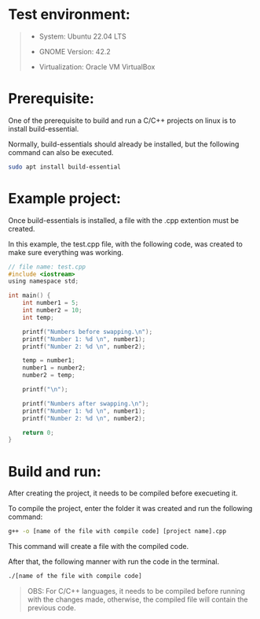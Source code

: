 # **Test environment:**
> - System: Ubuntu 22.04 LTS
>
> - GNOME Version: 42.2
>
> - Virtualization: Oracle VM VirtualBox

# **Prerequisite:**

One of the prerequisite to build and run a C/C++ projects on linux is to install build-essential.

Normally, build-essentials should already be installed, but the following command can also be executed.

``` bash
sudo apt install build-essential
```

# **Example project:**

Once build-essentials is installed, a file with the .cpp extention must be created.

In this example, the test.cpp file, with the following code, was created to make sure everything was working.

``` c
// file name: test.cpp
#include <iostream>
using namespace std;

int main() {
    int number1 = 5;
    int number2 = 10;
    int temp;

    printf("Numbers before swapping.\n");
    printf("Number 1: %d \n", number1);
    printf("Number 2: %d \n", number2);

    temp = number1;
    number1 = number2;
    number2 = temp;

    printf("\n");

    printf("Numbers after swapping.\n");
    printf("Number 1: %d \n", number1);
    printf("Number 2: %d \n", number2);

    return 0;
}
```

# Build and run:

After creating the project, it needs to be compiled before execueting it.

To compile the project, enter the folder it was created and run the following command:

``` bash
g++ -o [name of the file with compile code] [project name].cpp
```

This command will create a file with the compiled code.

After that, the following manner with run the code in the terminal.

``` bash
./[name of the file with compile code]
```

> OBS: For C/C++ languages, it needs to be compiled before running with the changes made, otherwise, the compiled file will contain the previous code.